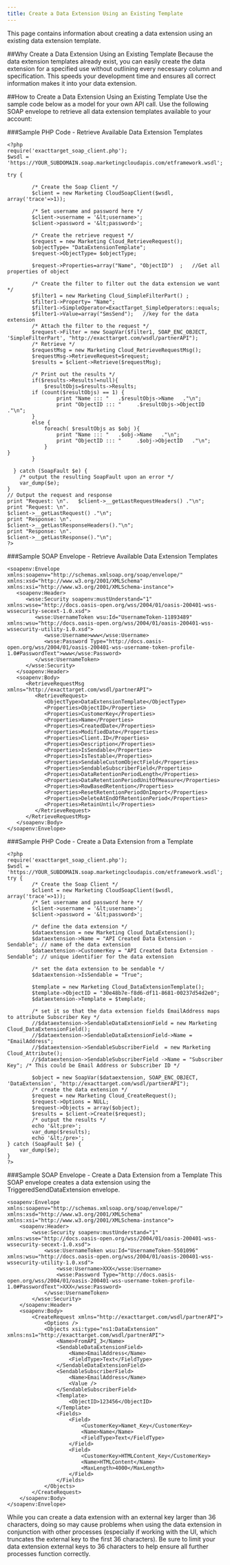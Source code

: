 ```yaml
---
title: Create a Data Extension Using an Existing Template
---
```

This page contains information  about creating a data extension using an existing data extension template.

##Why Create a Data Extension Using an Existing Template
Because the data extension templates already exist, you can easily create the data extension for a specified use without outlining every necessary column and specification. This speeds your development time and ensures all correct information makes it into your data extension.

##How to Create a Data Extension Using an Existing Template
Use the sample code below as a model for your own API call. Use the following SOAP envelope to retrieve all data extension templates available to your account:

###Sample PHP Code - Retrieve Available Data Extension Templates
```
<?php
require('exacttarget_soap_client.php');
$wsdl = 'https://YOUR_SUBDOMAIN.soap.marketingcloudapis.com/etframework.wsdl';

try {

		/* Create the Soap Client */
        $client = new Marketing CloudSoapClient($wsdl, array('trace'=>1));

        /* Set username and password here */
		$client->username = '&lt;username>';
        $client->password = '&lt;password>';

		/* Create the retrieve request */
        $request = new Marketing Cloud_RetrieveRequest();
        $objectType= "DataExtensionTemplate";
        $request->ObjectType= $objectType;

        $request->Properties=array("Name", "ObjectID")  ;   //Get all properties of object  

		/* Create the filter to filter out the data extension we want */
        $filter1 = new Marketing Cloud_SimpleFilterPart() ;
        $filter1->Property= "Name";
        $filter1->SimpleOperator=ExactTarget_SimpleOperators::equals;
        $filter1->Value=array("SmsSend");   //key for the data extension
		/* Attach the filter to the request */
		$request->Filter = new SoapVar($filter1, SOAP_ENC_OBJECT, 'SimpleFilterPart', "http://exacttarget.com/wsdl/partnerAPI");
		/* Retrieve */
        $requestMsg = new Marketing Cloud_RetrieveRequestMsg();
        $requestMsg->RetrieveRequest=$request;
        $results = $client->Retrieve($requestMsg);   

		/* Print out the results */
		if($results->Results!=null){
            $resultObjs=$results->Results;
		if (count($resultObjs) == 1) {
                print "Name ::: "   .$resultObjs->Name   ."\n";       
                print "ObjectID ::: "     .$resultObjs->ObjectID   ."\n";
		}
		else {
            foreach( $resultObjs as $obj ){
                print "Name ::: "   .$obj->Name   ."\n";       
                print "ObjectID ::: "     .$obj->ObjectID   ."\n";
            }
}
        }

  } catch (SoapFault $e) {
    /* output the resulting SoapFault upon an error */
    var_dump($e);
}
// Output the request and response
print "Request: \n".   $client->__getLastRequestHeaders() ."\n";
print "Request: \n".
$client->__getLastRequest() ."\n";
print "Response: \n".
$client->__getLastResponseHeaders()."\n";
print "Response: \n".
$client->__getLastResponse()."\n";
?>
```
###Sample SOAP Envelope - Retrieve Available Data Extension Templates
```
<soapenv:Envelope xmlns:soapenv="http://schemas.xmlsoap.org/soap/envelope/" xmlns:xsd="http://www.w3.org/2001/XMLSchema" xmlns:xsi="http://www.w3.org/2001/XMLSchema-instance">
   <soapenv:Header>
      <wsse:Security soapenv:mustUnderstand="1" xmlns:wsse="http://docs.oasis-open.org/wss/2004/01/oasis-200401-wss-wssecurity-secext-1.0.xsd">
         <wsse:UsernameToken wsu:Id="UsernameToken-11893489" xmlns:wsu="http://docs.oasis-open.org/wss/2004/01/oasis-200401-wss-wssecurity-utility-1.0.xsd">
            <wsse:Username>www</wsse:Username>
            <wsse:Password Type="http://docs.oasis-open.org/wss/2004/01/oasis-200401-wss-username-token-profile-1.0#PasswordText">www</wsse:Password>
         </wsse:UsernameToken>
      </wsse:Security>
   </soapenv:Header>
   <soapenv:Body>
      <RetrieveRequestMsg xmlns="http://exacttarget.com/wsdl/partnerAPI">
         <RetrieveRequest>
            <ObjectType>DataExtensionTemplate</ObjectType>
            <Properties>ObjectID</Properties>
            <Properties>CustomerKey</Properties>
            <Properties>Name</Properties>
            <Properties>CreatedDate</Properties>
            <Properties>ModifiedDate</Properties>
            <Properties>Client.ID</Properties>
            <Properties>Description</Properties>
            <Properties>IsSendable</Properties>
            <Properties>IsTestable</Properties>
            <Properties>SendableCustomObjectField</Properties>
            <Properties>SendableSubscriberField</Properties>
            <Properties>DataRetentionPeriodLength</Properties>
            <Properties>DataRetentionPeriodUnitOfMeasure</Properties>
            <Properties>RowBasedRetention</Properties>
            <Properties>ResetRetentionPeriodOnImport</Properties>
            <Properties>DeleteAtEndOfRetentionPeriod</Properties>
            <Properties>RetainUntil</Properties>
         </RetrieveRequest>
      </RetrieveRequestMsg>
   </soapenv:Body>
</soapenv:Envelope>
```
###Sample PHP Code - Create a Data Extension from a Template
```
<?php
require('exacttarget_soap_client.php');
$wsdl = 'https://YOUR_SUBDOMAIN.soap.marketingcloudapis.com/etframework.wsdl';
try	{
        /* Create the Soap Client */
        $client = new Marketing CloudSoapClient($wsdl, array('trace'=>1));
        /* Set username and password here */
		$client->username = '&lt;username>';
        $client->password = '&lt;password>';

		/* define the data extension */
		$dataextension = new Marketing Cloud_DataExtension();
		$dataextension->Name = "API Created Data Extension - Sendable"; // name of the data extension
		$dataextension->CustomerKey = "API Created Data Extension - Sendable"; // unique identifier for the data extension

		/* set the data extension to be sendable */
		$dataextension->IsSendable = "True";

		$template = new Marketing Cloud_DataExtensionTemplate();
		$template->ObjectID = "30e48b7e-f8d6-df11-8681-00237d54d2e0";
		$dataextension->Template = $template;

		/* set it so that the data extension fields EmailAddress maps to attribute Subscriber Key */
		//$dataextension->SendableDataExtensionField = new Marketing Cloud_DataExtensionField();
		//$dataextension->SendableDataExtensionField->Name = "EmailAddress";
		//$dataextension->SendableSubscriberField  = new Marketing Cloud_Attribute();
		//$dataextension->SendableSubscriberField ->Name = "Subscriber Key"; /* This could be Email Address or Subscriber ID */

		$object = new SoapVar($dataextension, SOAP_ENC_OBJECT, 'DataExtension', "http://exacttarget.com/wsdl/partnerAPI");
		/* create the data extension */
		$request = new Marketing Cloud_CreateRequest();
		$request->Options = NULL;
		$request->Objects = array($object);
		$results = $client->Create($request);
		/* output the results */
		echo '&lt;pre>';
		var_dump($results);
		echo '&lt;/pre>';
} catch (SoapFault $e) {
	var_dump($e);
}
?>
```
###Sample SOAP Envelope - Create a Data Extension from a Template
This SOAP envelope creates a data extension using the TriggeredSendDataExtension envelope.
```
<soapenv:Envelope xmlns:soapenv="http://schemas.xmlsoap.org/soap/envelope/" xmlns:xsd="http://www.w3.org/2001/XMLSchema" xmlns:xsi="http://www.w3.org/2001/XMLSchema-instance">
    <soapenv:Header>
        <wsse:Security soapenv:mustUnderstand="1" xmlns:wsse="http://docs.oasis-open.org/wss/2004/01/oasis-200401-wss-wssecurity-secext-1.0.xsd">
            <wsse:UsernameToken wsu:Id="UsernameToken-5501096" xmlns:wsu="http://docs.oasis-open.org/wss/2004/01/oasis-200401-wss-wssecurity-utility-1.0.xsd">
                <wsse:Username>XXX</wsse:Username>
                <wsse:Password Type="http://docs.oasis-open.org/wss/2004/01/oasis-200401-wss-username-token-profile-1.0#PasswordText">XXX</wsse:Password>
            </wsse:UsernameToken>
        </wsse:Security>
    </soapenv:Header>
    <soapenv:Body>
        <CreateRequest xmlns="http://exacttarget.com/wsdl/partnerAPI">
            <Options />
            <Objects xsi:type="ns1:DataExtension" xmlns:ns1="http://exacttarget.com/wsdl/partnerAPI">
                <Name>FromAPI_3</Name>
                <SendableDataExtensionField>
                    <Name>EmailAddress</Name>
                    <FieldType>Text</FieldType>
                </SendableDataExtensionField>
                <SendableSubscriberField>
                    <Name>EmailAddress</Name>
                    <Value />
                </SendableSubscriberField>
                <Template>
                    <ObjectID>123456</ObjectID>
                </Template>
                <Fields>
                    <Field>
                        <CustomerKey>Namet_Key</CustomerKey>
                        <Name>Name</Name>
                        <FieldType>Text</FieldType>
                    </Field>
                    <Field>
                        <CustomerKey>HTMLContent_Key</CustomerKey>
                        <Name>HTMLContent</Name>
                        <MaxLength>4000</MaxLength>
                    </Field>
                </Fields>
            </Objects>
        </CreateRequest>
    </soapenv:Body>
</soapenv:Envelope>
```
While you can create a data extension with an external key larger than 36 characters, doing so may cause problems when using the data extension in conjunction with other processes (especially if working with the UI, which truncates the external key to the first 36 characters). Be sure to limit your data extension external keys to 36 characters to help ensure all further processes function correctly.
